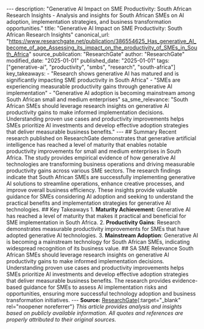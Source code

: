 --- description: "Generative AI Impact on SME Productivity: South African Research Insights - Analysis and insights for South African SMEs on AI adoption, implementation strategies, and business transformation opportunities." title: "Generative AI Impact on SME Productivity: South African Research Insights" canonical_url: "https://www.researchgate.net/publication/386554625_Has_generative_AI_become_of_age_Assessing_its_impact_on_the_productivity_of_SMEs_in_South_Africa" source_publication: "ResearchGate" author: "ResearchGate" modified_date: "2025-01-01" published_date: "2025-01-01" tags: ["generative-ai", "productivity", "smbs", "research", "south-africa"] key_takeaways: - "Research shows generative AI has matured and is significantly impacting SME productivity in South Africa" - "SMEs are experiencing measurable productivity gains through generative AI implementation" - "Generative AI adoption is becoming mainstream among South African small and medium enterprises" sa_sme_relevance: "South African SMEs should leverage research insights on generative AI productivity gains to make informed implementation decisions. Understanding proven use cases and productivity improvements helps SMEs prioritize AI investments and develop effective adoption strategies that deliver measurable business benefits." --- <script type="application/ld+json"> { "@context": "https://schema.org", "@type": "Article", "headline": "Generative AI Impact on SME Productivity: South African Research Insights", "description": "Generative AI Impact on SME Productivity: South African Research Insights - Analysis and insights for South African SMEs on AI adoption, implementation strategies, and business transformation opportunities.", "author": { "@type": "Organization", "name": "ResearchGate" }, "publisher": { "@type": "Organization", "name": "Maru" }, "datePublished": "2025-01-01", "dateModified": "2025-01-01", "mainEntityOfPage": { "@type": "WebPage", "@id": "https://www.researchgate.net/publication/386554625_Has_generative_AI_become_of_age_Assessing_its_impact_on_the_productivity_of_SMEs_in_South_Africa" } } </script> ## Summary Recent research published on ResearchGate demonstrates that generative artificial intelligence has reached a level of maturity that enables notable productivity improvements for small and medium enterprises in South Africa. The study provides empirical evidence of how generative AI technologies are transforming business operations and driving measurable productivity gains across various SME sectors. The research findings indicate that South African SMEs are successfully implementing generative AI solutions to streamline operations, enhance creative processes, and improve overall business efficiency. These insights provide valuable guidance for SMEs considering AI adoption and seeking to understand the practical benefits and implementation strategies for generative AI technologies. ## Key Takeaways 1. **Maturity Achievement**: Generative AI has reached a level of maturity that makes it practical and beneficial for SME implementation in South Africa. 2. **Productivity Gains**: Research demonstrates measurable productivity improvements for SMEs that have adopted generative AI technologies. 3. **Mainstream Adoption**: Generative AI is becoming a mainstream technology for South African SMEs, indicating widespread recognition of its business value. ## SA SME Relevance South African SMEs should leverage research insights on generative AI productivity gains to make informed implementation decisions. Understanding proven use cases and productivity improvements helps SMEs prioritize AI investments and develop effective adoption strategies that deliver measurable business benefits. The research provides evidence-based guidance for SMEs to assess AI implementation risks and opportunities, ensuring more successful technology adoption and business transformation initiatives. --- **Source:** [ResearchGate](https://www.researchgate.net/publication/386554625_Has_generative_AI_become_of_age_Assessing_its_impact_on_the_productivity_of_SMEs_in_South_Africa){:target="_blank" rel="noopener noreferrer"} *This article provides analysis and insights based on publicly available information. All quotes and references are properly attributed to their original sources.*